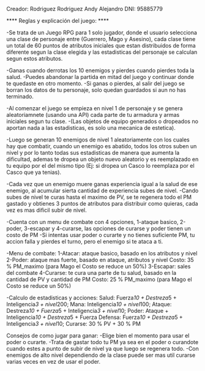 Creador: Rodriguez Rodriguez Andy Alejandro 
DNI: 95885779

**** Reglas y explicación del juego: ****

-Se trata de un Juego RPG para 1 solo jugador, donde el usuario selecciona una clase de personaje entre (Guerrero, Mago y Asesino), cada clase tiene un total de 60 puntos de atributos iniciales que estan distribuidos de forma diferente segun la clase elegida y las estadisticas del personaje se calculan segun estos atributos.

-Ganas cuando derrotas los 10 enemigos y pierdes cuando pierdes toda la salud.
-Puedes abandonar la partida en mitad del juego y continuar donde te quedaste en otro momento.
-Si ganas o pierdes, al salir del juego se borran los datos de tu personaje, solo quedan guardados si aun no has terminado.

-Al comenzar el juego se empieza en nivel 1 de personaje y se genera aleatoriamnete (usando una API) cada parte de tu armadura y armas iniciales segun tu clase.
-(Las objetos de equipo generados o dropeados no aportan nada a las estadisticas, es solo una mecanica de estetica).

-Luego se generan 10 enemigos de nivel 1 aleatoriamente con los cuales hay que combatir, cuando un enemigo es abatido, todos los otros suben un nivel y por lo tanto todas sus estadisticas de manera que aumenta la dificultad, ademas te dropea un objeto nuevo aleatorio y es reemplazado en tu equipo por el del mismo tipo (Ej: si dropea un Casco lo reemplaza por el Casco que ya tenias).

-Cada vez que un enemigo muere ganas experiencia igual a la salud de ese enemigo, al acumular sierta cantidad de experiencia subes de nivel. 
-Cando subes de nivel te curas hasta el maximo de PV, se te regenera todo el PM gastado y obtienes 3 puntos de atributos para distribuir como quieras, cada vez es mas dificil subir de nivel.

-Cuenta con un menu de combate con 4 opciones, 1-ataque basico, 2-poder, 3-escapar y 4-curarse, las opciones de curarse y poder tienen un costo de PM
-Si intentas usar poder o curarte y no tienes suficiente PM, tu accion falla y pierdes el turno, pero el enemigo si te ataca a ti.

-Menu de combate:
1-Atacar: ataque basico, basado en los atributos y nivel
2-Poder: ataque mas fuerte, basado en ataque, atributos y nivel
  Costo: 35 % PM_maximo (para Mago el Costo se reduce un 50%)
3-Escapar: sales del combate
4-Curarse: te cura una parte de tu salud, basado en la cantidad de PV y cantidad de PM
  Costo: 25 % PM_maximo (para Mago el Costo se reduce un 50%)

-Calculo de estadisticas y acciones:
Salud: Fuerza*10 + Destreza*5 + Inteligencia*3 + nivel*200;
Mana: Inteligencia*10 + nivel*100;
Ataque: Destreza*10 + Fuerza*5 + Inteligencia*3 + nivel*10;
Poder: Ataque + Inteligencia*10 + Destreza*5 + Fuerza
Defensa: Fuerza*10 + Destreza*5 + Inteligencia*3 + nivel*10;
Curarse: 30 % PV + 30 % PM

Consejos de como jugar para ganar:
-Elige bien el momento para usar el poder o curarte.
-Trata de gastar todo tu PM ya sea en el poder o curandote cuando estes a punto de subir de nivel ya que luego se regenera todo.
-Con enemigos de alto nivel dependiendo de la clase puede ser mas util curarse varias veces en vez de usar el poder.
